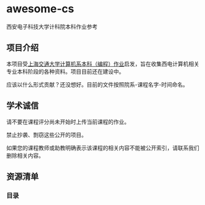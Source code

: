 # awesome-cs

西安电子科技大学计科院本科作业参考


## 项目介绍

本项目受[上海交通大学计算机系本科（编程）作业](https://github.com/SJTU-CSE/awesome-cs)启发，旨在收集西电计算机相关专业本科阶段的各种资料。项目目前还在建设中。

应该以什么形式贡献？还没想好。目前的文件按照院系-课程名字-时间命名。

## 学术诚信

请不要在课程评分尚未开始时上传当前课程的作业。

禁止抄袭、剽窃这些公开的项目。

如果您的课程教师或助教明确表示该课程的相关内容不能被公开索引，请联系我们删除相关内容。

## 资源清单

### 目录

